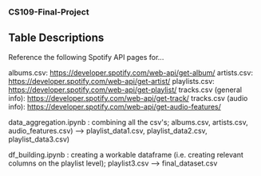 ### CS109-Final-Project

## Table Descriptions

Reference the following Spotify API pages for...

albums.csv: https://developer.spotify.com/web-api/get-album/
artists.csv: https://developer.spotify.com/web-api/get-artist/
playlists.csv: https://developer.spotify.com/web-api/get-playlist/
tracks.csv (general info): https://developer.spotify.com/web-api/get-track/
tracks.csv (audio info): https://developer.spotify.com/web-api/get-audio-features/

data_aggregation.ipynb : combining all the csv's; albums.csv, artists.csv, audio_features.csv) --> playlist_data1.csv, playlist_data2.csv, playlist_data3.csv)

df_building.ipynb : creating a workable dataframe (i.e. creating relevant columns on the playlist level); playlist3.csv --> final_dataset.csv 
